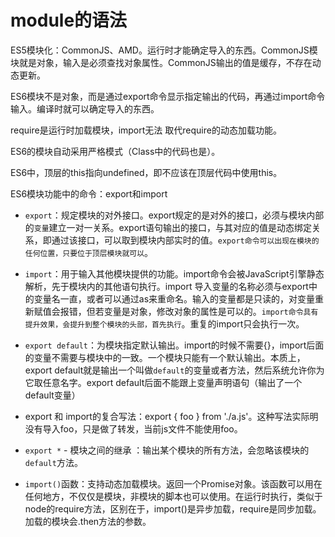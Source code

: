 # module的语法

ES5模块化：CommonJS、AMD。运行时才能确定导入的东西。CommonJS模块就是对象，输入是必须查找对象属性。CommonJS输出的值是缓存，不存在动态更新。

ES6模块不是对象，而是通过export命令显示指定输出的代码，再通过import命令输入。编译时就可以确定导入的东西。

require是运行时加载模块，import无法 取代require的动态加载功能。

ES6的模块自动采用严格模式（Class中的代码也是）。

ES6中，顶层的this指向undefined，即不应该在顶层代码中使用this。

ES6模块功能中的命令：export和import
- `export`：规定模块的对外接口。export规定的是对外的接口，必须与模块内部的`变量`建立一对一关系。export语句输出的接口，与其对应的值是动态绑定关系，即通过该接口，可以取到模块内部实时的值。`export命令可以出现在模块的任何位置，只要位于顶层模块就可以`。

- `import`：用于输入其他模块提供的功能。import命令会被JavaScript引擎静态解析，先于模块内的其他语句执行。import 导入变量的名称必须与export中的变量名一直，或者可以通过as来重命名。输入的变量都是只读的，对变量重新赋值会报错，但若变量是对象，修改对象的属性是可以的。`import命令具有提升效果，会提升到整个模块的头部，首先执行`。重复的import只会执行一次。

- `export default`：为模块指定默认输出。import的时候不需要{}，import后面的变量不需要与模块中的一致。一个模块只能有一个默认输出。本质上，export default就是输出一个叫做`default`的变量或者方法，然后系统允许你为它取任意名字。export default后面不能跟上变量声明语句（输出了一个default变量）

- export 和 import的复合写法：export { foo } from './a.js'。这种写法实际明没有导入foo，只是做了转发，当前js文件不能使用foo。

- `export *` - 模块之间的继承 ：输出某个模块的所有方法，会忽略该模块的`default`方法。

- `import()`函数：支持动态加载模块。返回一个Promise对象。该函数可以用在任何地方，不仅仅是模块，非模块的脚本也可以使用。在运行时执行，类似于node的require方法，区别在于，import()是异步加载，require是同步加载。加载的模块会.then方法的参数。
